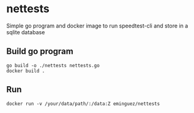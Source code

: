 # nettests

Simple go program and docker image to run speedtest-cli and store in a sqlite database

## Build go program
```
go build -o ./nettests nettests.go
docker build .
```

## Run

```
docker run -v /your/data/path/:/data:Z eminguez/nettests
```
